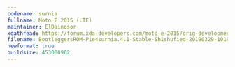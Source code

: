 ```yaml
---
codename: surnia
fullname: Moto E 2015 (LTE)
maintainer: ElDainosor
xdathread: https://forum.xda-developers.com/moto-e-2015/orig-development/rom-bootleggers-rom-moto-e-2015-lte-t3725351
filename: BootleggersROM-Pie4surnia.4.1-Stable-Shishufied-20190329-101959.zip
newformat: true
buildsize: 453000962
---
```

